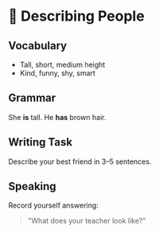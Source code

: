 # 👥 Describing People

## Vocabulary
- Tall, short, medium height
- Kind, funny, shy, smart

## Grammar
She **is** tall. He **has** brown hair.

## Writing Task
Describe your best friend in 3–5 sentences.

## Speaking
Record yourself answering:
> "What does your teacher look like?"